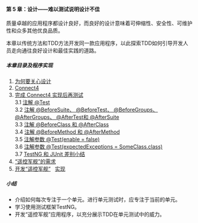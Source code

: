 #### 第 5 章：设计——难以测试说明设计不佳 ####
  
质量卓越的应用程序都设计良好，而良好的设计意味着可伸缩性、安全性、可维护性和众多其他优良品质。  

本章以传统方法和TDD方法开发同一款应用程序，以此探索TDD如何引导开发人员走向通往良好设计和最佳实践的道路。  

##### 本章目录及程序实现 #####
1.	[为何要关心设计](Course1CareDesign.java)  
2.	[Connect4](Course2Connect4.java)   
3.	[完成 Connect4 实现后再测试](Course3TestTheLast.java)  
	3.1	[注解 @Test](Course31Test.java)  
	3.2	[注解 @BeforeSuite、 @BeforeTest、 @BeforeGroups、 @AfterGroups、 @AfterTest和 @AfterSuite](Course32BeforeSuite.java)  
	3.3	[注解 @BeforeClass 和 @AfterClass](Course33BeforeClass.java)  
	3.4	[注解 @BeforeMethod 和 @AfterMethod](Course34BeforeMethod.java)  
	3.5	[注解参数 @Test(enable = false)](Course35Enable.java)  
	3.6	[注解参数 @Test(expectedExceptions = SomeClass.class)](Course36ExpectedExceptions.java)   
	3.7	[TestNG 和 JUnit 差别小结](Course37vsJUnit.java)   
4.	[“遥控军舰”的需求](Course4Ship.java)   
5.	[开发“遥控军舰”](Course5DevShipAll.java)&nbsp;&nbsp;&nbsp;[实现](Ship.java)   
    
##### 小结 #####
-	介绍如何每次专注于一个单元。进行单元测试时，应专注于当前的单元。 
-	学习使用测试框架TestNG。
-	开发“遥控军舰”应用程序，以充分展示TDD在单元测试中的威力。

